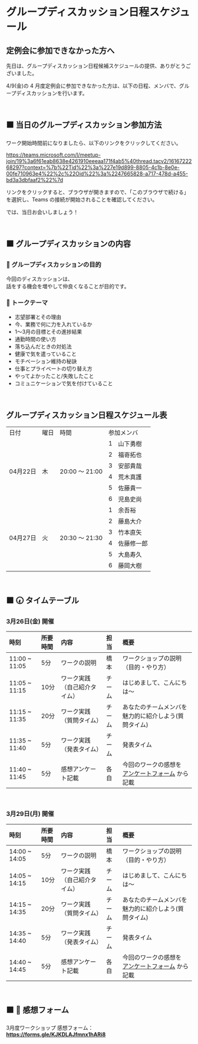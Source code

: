 # グループディスカッション日程スケジュール

## 定例会に参加できなかった方へ

先日は、グループディスカッション日程候補スケジュールの提供、ありがとうございました。

4/9(金)の 4 月度定例会に参加できなかった方は、以下の日程、メンバで、グループディスカッションを行います。

<br />

## ⬛ 当日のグループディスカッション参加方法

ワーク開始時間前になりましたら、以下のリンクをクリックしてください。

https://teams.microsoft.com/l/meetup-join/19%3a6f61eab8638e4261910eeeaa171f4ab5%40thread.tacv2/1616722268297?context=%7b%22Tid%22%3a%227e19d899-8805-4c1b-8e0e-00fe710963e4%22%2c%22Oid%22%3a%2247665828-a717-478d-a455-bd3a3dbfaaf2%22%7d

リンクをクリックすると、ブラウザが開きますので、「このブラウザで続ける」を選択し、Teams の接続が開始されることを確認してください。

では、当日お会いしましょう！

<br />

## ⬛ グループディスカッションの内容

<h3 id="purpose-of-discussing">💬 グループディスカッションの目的</h3>

今回のディスカッションは、    
話をする機会を増やして仲良くなることが目的です。    

<h3 id="talk-theme">💬 トークテーマ</h3>

- 志望部署とその理由
- 今、業務で何に力を入れているか
- 1～3月の目標とその進捗結果
- 通勤時間の使い方
- 落ち込んだときの対処法
- 健康で気を遣っていること
- モチベーション維持の秘訣
- 仕事とプライベートの切り替え方
- やってよかったこと/失敗したこと
- コミュニケーションで気を付けていること

<br/>

## グループディスカッション日程スケジュール表

<table>
  <tr>
    <td>日付</td>
    <td>曜日</td>
    <td>時間</td>
    <td colspan="2">参加メンバ</td>
  </tr>
  <tr>
    <td rowspan="6">04月22日</td>
    <td rowspan="6">木</td>
    <td rowspan="6">20:00 ～ 21:00</td>
    <td>1</td>
    <td>山下勇樹</td>
  </tr>
  <tr>
    <td>2</td>
    <td>福嵜拓也</td>
  </tr>
  <tr>
    <td>3</td>
    <td>安部貴哉</td>
  </tr>
  <tr>
    <td>4</td>
    <td>荒木真護</td>
  </tr>
  <tr>
    <td>5</td>
    <td>佐藤貴一</td>
  </tr>
  <tr>
    <td>6</td>
    <td>児島史尚</td>
  </tr>
  <tr>
    <td rowspan="6">04月27日</td>
    <td rowspan="6">火</td>
    <td rowspan="6">20:30 ～ 21:30</td>
    <td>1</td>
    <td>余吾裕</td>
  </tr>
  <tr>
    <td>2</td>
    <td>藤島大介</td>
  </tr>
  <tr>
    <td>3</td>
    <td>竹本直矢</td>
  </tr>
  <tr>
    <td>4</td>
    <td>佐藤修一郎</td>
  </tr>
  <tr>
    <td>5</td>
    <td>大島寿久</td>
  </tr>
  <tr>
    <td>6</td>
    <td>藤岡大樹</td>
  </tr>
</table>

<br />

## ⬛ 🕢 タイムテーブル

### 3月26日(金) 開催

|時刻 |所要時間 |内容 | 担当 |概要 |
|:-- |:-- |:-- |:-- |:-- |
|11:00 ~ 11:05 |5分 |ワークの説明 |橋本 |ワークショップの説明（目的・やり方） |
|11:05 ~ 11:15 |10分 |ワーク実践（自己紹介タイム） |チーム |はじめまして、こんにちは～ |
|11:15 ~ 11:35 |20分 |ワーク実践（質問タイム） |チーム |あなたのチームメンバを魅力的に紹介しよう(質問タイム) |
|11:35 ~ 11:40 |5分 |ワーク実践（発表タイム） |チーム |発表タイム |
|11:40 ~ 11:45 |5分 |感想アンケート記載 |各自 |今回のワークの感想を [アンケートフォーム](https://forms.gle/KJKDLAJfmnx1hARi8) から記載 |

<br />

### 3月29日(月) 開催

|時刻 |所要時間 |内容 | 担当 |概要 |
|:-- |:-- |:-- |:-- |:-- |
|14:00 ~ 14:05 |5分 |ワークの説明 |橋本 |ワークショップの説明（目的・やり方） |
|14:05 ~ 14:15 |10分 |ワーク実践（自己紹介タイム） |チーム |はじめまして、こんにちは～ |
|14:15 ~ 14:35 |20分 |ワーク実践（質問タイム） |チーム |あなたのチームメンバを魅力的に紹介しよう(質問タイム) |
|14:35 ~ 14:40 |5分 |ワーク実践（発表タイム） |チーム |発表タイム |
|14:40 ~ 14:45 |5分 |感想アンケート記載 |各自 |今回のワークの感想を [アンケートフォーム](https://forms.gle/KJKDLAJfmnx1hARi8) から記載 |

<br />

## ⬛ 📝 感想フォーム

3月度ワークショップ 感想フォーム：  
**https://forms.gle/KJKDLAJfmnx1hARi8**

<br />
